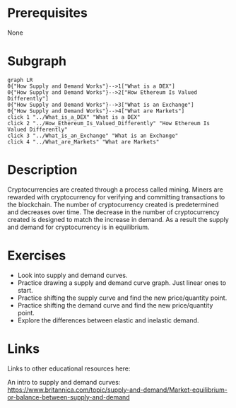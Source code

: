 # Prerequisites
None

# Subgraph

```mermaid
graph LR
0{"How Supply and Demand Works"}-->1["What is a DEX"]
0{"How Supply and Demand Works"}-->2["How Ethereum Is Valued Differently"]
0{"How Supply and Demand Works"}-->3["What is an Exchange"]
0{"How Supply and Demand Works"}-->4["What are Markets"]
click 1 "../What_is_a_DEX" "What is a DEX"
click 2 "../How_Ethereum_Is_Valued_Differently" "How Ethereum Is Valued Differently"
click 3 "../What_is_an_Exchange" "What is an Exchange"
click 4 "../What_are_Markets" "What are Markets"
```



# Description
  
Cryptocurrencies are created through a process called mining. Miners are rewarded with cryptocurrency for verifying and committing transactions to the blockchain. The number of cryptocurrency created is predetermined and decreases over time. The decrease in the number of cryptocurrency created is designed to match the increase in demand. As a result the supply and demand for cryptocurrency is in equilibrium.

# Exercises
- Look into supply and demand curves.
- Practice drawing a supply and demand curve graph. Just linear ones to start. 
- Practice shifting the supply curve and find the new price/quantity point. 
- Practice shifting the demand curve and find the new price/quantity point.
- Explore the differences between elastic and inelastic demand.

# Links
Links to other educational resources here:

An intro to supply and demand curves:
https://www.britannica.com/topic/supply-and-demand/Market-equilibrium-or-balance-between-supply-and-demand